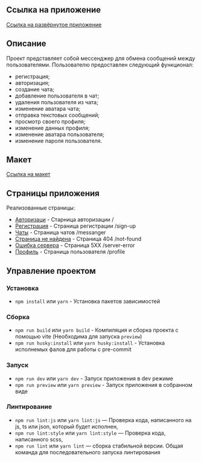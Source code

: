 
## Ссылка на приложение

[Ссылка на развёрнутое приложение](https://damir-nasirov.netlify.app/)

## Описание

Проект представляет собой мессенджер для обмена сообщений между пользователями. 
Пользователю предоставлен следующий функционал:

- регистрация;
- авторизация;
- создание чата;
- добавление пользователя в чат;
- удаления пользователя из чата;
- изменение аватара чата;
- отправка текстовых сообщений;
- просмотр своего профиля;
- изменение данных профиля;
- изменение аватара пользователя;
- изменение пароля пользователя. 

## Макет

[Ссылка на макет](https://www.figma.com/file/jF5fFFzgGOxQeB4CmKWTiE/Chat_external_link?type=design&node-id=0-1&mode=design&t=ILMgJ9UsOHfLikKK-0)

## Страницы приложения 

Реализованные страницы:

- [Авторизаци](https://damir-nasirov.netlify.app/) - Старница авторизации /
- [Регистрация](https://damir-nasirov.netlify.app/sign-in) - Страница регистрации /sign-up
- [Чаты](https://damir-nasirov.netlify.app/messenger) - Страница чатов /messanger
- [Страница не найдена](https://damir-nasirov.netlify.app/not-found) - Страница 404 /not-found
- [Ошибка сервера](https://damir-nasirov.netlify.app/server-error) - Страница 5ХХ /server-error
- [Профиль](https://damir-nasirov.netlify.app/profile)  - Страница пользователя /profile

## Управление проектом

### Установка

- `npm install` или `yarn` - Установка пакетов зависимостей 

### Сборка

- `npm run build` или `yarn build` - Компиляция и сборка проекта с помощью vite (Необходима для запуска `preview`)
- `npm run husky:install` или `yarn husky:install` - Установка исполнемых фалов для работы с pre-commit

### Запуск

- `npm run dev` или `yarn dev` - Запуск приложения в dev режиме
- `npm run preview` или `yarn preview` - Запуск приложения в собранном виде


### Линтирование
- `npm run lint:js`  или `yarn lint:js` — Проверка кода, написанного на js, ts или json, который будет исполнен,
- `npm run lint:style`  или `yarn lint:style` — Проверка кода, написанного scss,
- `npm run lint` или  `yarn lint` — сборка стабильной версии. Общая команда для последовательного запуска линтирования




